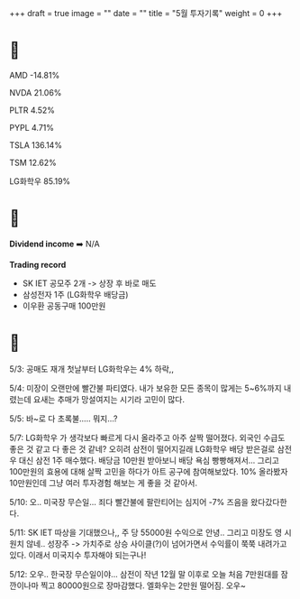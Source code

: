 +++
draft = true
image = ""
date = ""
title = "5월 투자기록"
weight = 0
+++

# 💸

AMD -14.81%

NVDA 21.06%

PLTR 4.52%

PYPL 4.71%

TSLA 136.14%

TSM 12.62%

LG화학우 85.19%

# 💸

**Dividend income** ➡️ N/A

**Trading record**

- SK IET 공모주 2개 -> 상장 후 바로 매도
- 삼성전자 1주 (LG화학우 배당금)
- 이우환 공동구매 100만원

# 💸

5/3: 공매도 재개 첫날부터 LG화학우는 4% 하락,,

5/4: 미장이 오랜만에 빨간불 파티였다. 내가 보유한 모든 종목이 많게는 5~6%까지 내렸는데 요새는 추매가 망설여지는 시기라 고민이 많다.

5/5: 바~로 다 초록불..... 뭐지...?

5/7: LG화학우 가 생각보다 빠르게 다시 올라주고 아주 살짝 떨어졌다. 외국인 수급도 좋은 것 같고 다 좋은 것 같네? 오히려 삼전이 떨어지길래 LG화학우 배당 받은걸로 삼전우 대신 삼전 1주 매수했다. 배당금 10만원 받아보니 배당 욕심 빵빵해져서...
그리고 100만원의 효용에 대해 살짝 고민을 하다가 아트 공구에 참여해보았다. 10% 올라봤자 10만원인데 그냥 여러 투자경험 해보는 게 좋을 것 같아서.

5/10: 오.. 미국장 무슨일... 죄다 빨간불에 팔란티어는 심지어 -7% 즈음을 왔다갔다한다.

5/11: SK IET 따상을 기대했으나,, 주 당 55000원 수익으로 안녕.. 그리고 미장도 영 시원치 않네.. 성장주 -> 가치주로 상승 사이클(?)이 넘어가면서 수익률이 쭉쭉 내려가고 있다. 이래서 미국지수 투자해야 되는구나!

5/12: 오우.. 한국장 무슨일이야... 삼전이 작년 12월 말 이후로 오늘 처음 7만원대를 잠깐이나마 찍고 80000원으로 장마감했다. 엘화우는 2만원 떨어짐. 오우~
